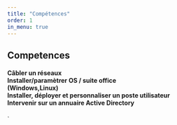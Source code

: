```yaml
---
title: "Compétences"
order: 1
in_menu: true
---
```

<section id="Competences">
    <h1><b>Competences</b></h1>
    <h4>Câbler un réseaux <br>Installer/paramètrer OS / suite office<br>
        (Windows,Linux)<br>
        Installer, déployer et personnaliser un poste utilisateur<br>
        Intervenir sur un annuaire Active Directory<h4>
    <h4></h4>
        
    
  </section>
` 